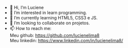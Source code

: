 - 👋 Hi, I’m Luciene
- 👀 I’m interested in learn programming.
- 🌱 I’m currently learning HTML5, CSS3 e JS.
- 💞️ I’m looking to collaborate on projetos.
- 📫 How to reach me:
    <br>Meu github: https://github.com/lucienelima8
    <br>Meu linkedin: https://www.linkedin.com/in/lucienelima8/

<!---
lucienelima8/lucienelima8 is a ✨ special ✨ repository because its `README.md` (this file) appears on your GitHub profile.
You can click the Preview link to take a look at your changes.
--->
